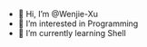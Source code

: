 - 👋 Hi, I’m @Wenjie-Xu
- 👀 I’m interested in Programming
- 🌱 I’m currently learning Shell

<!---
Wenjie-Xu/Wenjie-Xu is a ✨ special ✨ repository because its `README.md` (this file) appears on your GitHub profile.
You can click the Preview link to take a look at your changes.
--->
